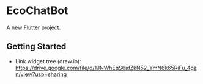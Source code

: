 # EcoChatBot

A new Flutter project.

## Getting Started

- Link widget tree (draw.io): https://drive.google.com/file/d/1JNWhEqS6jdZkN52_YmN6k65RiFu_4gzn/view?usp=sharing
  
